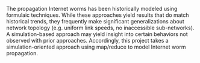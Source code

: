 The propagation Internet worms has been historically modeled using formulaic techniques.  While these approaches yield results that do match historical trends, they frequently make significant generalizations about network topology (e.g. uniform link speeds, no inaccessible sub-networks).  A simulation-based approach may yield insight into certain behaviors not observed with prior approaches.  Accordingly, this project takes a simulation-oriented approach using map/reduce to model Internet worm propagation.